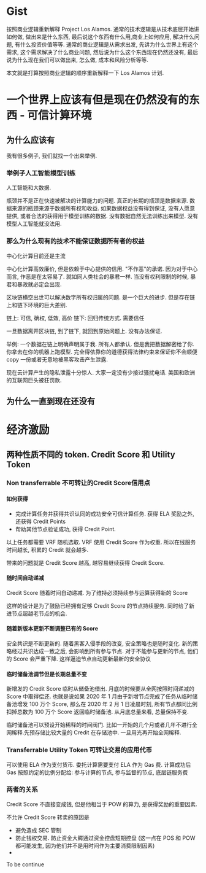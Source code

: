 # Gist

按照商业逻辑重新解释 Project Los Alamos. 
通常的技术逻辑是从技术底层开始讲如何做, 做出来是什么东西, 最后说这个东西有什么用,商业上如何应用, 解决什么问题, 有什么投资价值等等.
通常的商业逻辑是从需求出发, 先讲为什么世界上有这个需求, 这个需求解决了什么商业问题, 然后说为什么这个东西现在仍然还没有, 最后说为什么现在我们可以做出来, 怎么做, 成本和风险分析等等. 

本文就是打算按照商业逻辑的顺序重新解释一下 Los Alamos 计划.

# 一个世界上应该有但是现在仍然没有的东西 - 可信计算环境

## 为什么应该有

我有很多例子, 我们就找一个出来举例.

### 举例子人工智能模型训练

人工智能和大数据.

瓶颈并不是正在快速被解决的计算能力的问题. 真正的长期的瓶颈是数据来源. 数据来源的瓶颈来源于数据所有权和收益. 
如果数据权益没有得到保证, 没有人愿意提供, 或者合法的获得用于模型训练的数据. 没有数据自然无法训练出来模型. 没有模型人工智能就没法用.

### 那么为什么现有的技术不能保证数据所有者的权益

中心化计算目前还是主流

中心化计算高效廉价, 但是依赖于中心提供的信用. "不作恶"的承诺. 因为对于中心而言, 作恶是在太容易了. 就如同人类社会的暴君一样. 当没有权利限制的时候, 暴君和暴政就必定会出现. 

区块链横空出世可以解决数字所有权归属的问题. 是一个巨大的进步. 但是存在链上和链下环境的巨大差别.

链上: 可信, 确权, 低效, 高价
链下: 回归传统方式. 需要信任

一旦数据离开区块链, 到了链下, 就回到原始问题上. 没有办法保证.

举例: 一个数据在链上明确声明属于我. 所有人都承认. 但是我把数据解密给了你. 你拿去在你的机器上跑模型. 完全得依靠你的道德获得法律约束来保证你不会顺便 copy 一份或者无意地被黑客攻击产生泄露. 

现在云计算产生的隐私泄露十分惊人. 大家一定没有少接过骚扰电话. 美国和欧洲的互联网巨头被狂罚款.

## 为什么一直到现在还没有


# 经济激励

## 两种性质不同的 token. Credit Score 和 Utility Token

### Non transferrable  不可转让的Credit Score信用点 
#### 如何获得
- 完成计算任务并获得共识认同的成功安全可信计算任务. 获得 ELA 奖励之外, 还获得 Credit Points
- 帮助其他节点验证成功, 获得 Credit Point.


以上任务都需要 VRF 随机选取. VRF 使用 Credit Score 作为权重. 所以在线服务时间越长, 积累的 Credit 就会越多.

带来的问题就是 Credit Score 越高, 越容易继续获得 Credit Score.

#### 随时间自动递减
Credit Score 随着时间自动递减. 为了维持必须持续参与运算获得新的 Score

这样的设计是为了鼓励已经拥有足够 Credit Score 的节点持续服务. 同时给了新进节点超越老节点的机会.

#### 随着新版本更新不断调整已有的 Score
安全共识是不断更新的. 随着黑客入侵手段的改变, 安全策略也是随时变化. 新的策略经过共识达成一致之后, 会影响到所有参与节点. 对于不能参与更新的节点, 他们的 Score 会严重下降. 这样逼迫节点自动更新最新的安全协议

#### 临时储备池调节但是长期总量不变
新增发的 Credit Score 临时从储备池借出. 月底的时候要从全网按照时间递减的 Score 中取得偿还. 
也就是说如果 2020 年 1 月由于新增节点完成了任务从临时储备池增发 100 万个 Score, 那么在 2020 年 2 月 1 日凌晨时刻, 所有节点都同比例扣掉总数为 100 万个 Score 返回临时储备池. 从月底总量来看, 总量保持不变.

临时储备池可以预设开始稀释的时间阀门. 比如一开始的几个月或者几年不进行全网稀释.先预存储比较大量的 Credit 在存储池中. 一旦用光再开始全网稀释.


### Transferrable Utility Token 可转让交易的应用代币
可以使用 ELA 作为支付货币. 
委托计算需要支付 ELA 作为 Gas 费.
计算成功后 Gas 按照约定的比例分配给: 参与计算的节点, 参与监督的节点, 底层链服务费

### 两者的关系
Credit Score 不直接变成钱, 但是他相当于 POW 的算力, 是获得奖励的重要因素. 

不允许 Credit Score 转卖的原因是
- 避免造成 SEC 管制
- 防止钱权交易. 防止资金大鳄通过资金控盘短期控盘 (这一点在 POS 和 POW 都可能发生, 因为他们并不是用时间作为主要消费限制因素)
- 


To be continue
